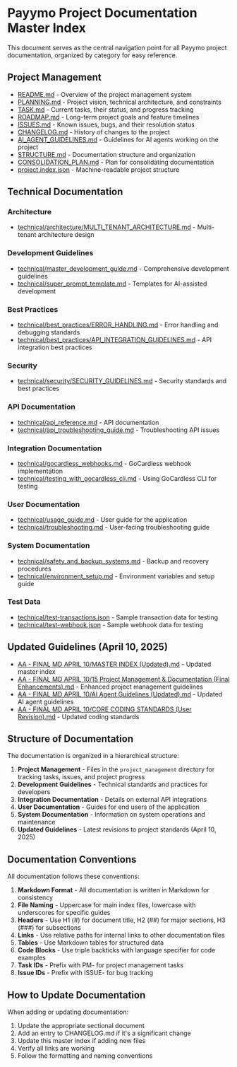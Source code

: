 # Payymo Project Documentation Master Index

This document serves as the central navigation point for all Payymo project documentation, organized by category for easy reference.

## Project Management

- [README.md](./README.md) - Overview of the project management system
- [PLANNING.md](./PLANNING.md) - Project vision, technical architecture, and constraints
- [TASK.md](./TASK.md) - Current tasks, their status, and progress tracking
- [ROADMAP.md](./ROADMAP.md) - Long-term project goals and feature timelines
- [ISSUES.md](./ISSUES.md) - Known issues, bugs, and their resolution status
- [CHANGELOG.md](./CHANGELOG.md) - History of changes to the project
- [AI_AGENT_GUIDELINES.md](./AI_AGENT_GUIDELINES.md) - Guidelines for AI agents working on the project
- [STRUCTURE.md](./STRUCTURE.md) - Documentation structure and organization
- [CONSOLIDATION_PLAN.md](./CONSOLIDATION_PLAN.md) - Plan for consolidating documentation
- [project.index.json](./project.index.json) - Machine-readable project structure

## Technical Documentation

### Architecture

- [technical/architecture/MULTI_TENANT_ARCHITECTURE.md](./technical/architecture/MULTI_TENANT_ARCHITECTURE.md) - Multi-tenant architecture design

### Development Guidelines

- [technical/master_development_guide.md](./technical/master_development_guide.md) - Comprehensive development guidelines
- [technical/super_prompt_template.md](./technical/super_prompt_template.md) - Templates for AI-assisted development

### Best Practices

- [technical/best_practices/ERROR_HANDLING.md](./technical/best_practices/ERROR_HANDLING.md) - Error handling and debugging standards
- [technical/best_practices/API_INTEGRATION_GUIDELINES.md](./technical/best_practices/API_INTEGRATION_GUIDELINES.md) - API integration best practices

### Security

- [technical/security/SECURITY_GUIDELINES.md](./technical/security/SECURITY_GUIDELINES.md) - Security standards and best practices

### API Documentation

- [technical/api_reference.md](./technical/api_reference.md) - API documentation
- [technical/api_troubleshooting_guide.md](./technical/api_troubleshooting_guide.md) - Troubleshooting API issues

### Integration Documentation

- [technical/gocardless_webhooks.md](./technical/gocardless_webhooks.md) - GoCardless webhook implementation
- [technical/testing_with_gocardless_cli.md](./technical/testing_with_gocardless_cli.md) - Using GoCardless CLI for testing

### User Documentation

- [technical/usage_guide.md](./technical/usage_guide.md) - User guide for the application
- [technical/troubleshooting.md](./technical/troubleshooting.md) - User-facing troubleshooting guide

### System Documentation

- [technical/safety_and_backup_systems.md](./technical/safety_and_backup_systems.md) - Backup and recovery procedures
- [technical/environment_setup.md](./technical/environment_setup.md) - Environment variables and setup guide

### Test Data

- [technical/test-transactions.json](./technical/test-transactions.json) - Sample transaction data for testing
- [technical/test-webhook.json](./technical/test-webhook.json) - Sample webhook data for testing

## Updated Guidelines (April 10, 2025)

- [AA - FINAL MD APRIL 10/MASTER INDEX (Updated).md](../AA%20-%20FINAL%20MD%20APRIL%2010/MASTER%20INDEX%20(Updated).md) - Updated master index
- [AA - FINAL MD APRIL 10/15 Project Management & Documentation (Final Enhancements).md](../AA%20-%20FINAL%20MD%20APRIL%2010/15%20Project%20Management%20%26%20Documentation%20(Final%20Enhancements).md) - Enhanced project management guidelines
- [AA - FINAL MD APRIL 10/AI Agent Guidelines (Updated).md](../AA%20-%20FINAL%20MD%20APRIL%2010/AI%20Agent%20Guidelines%20(Updated).md) - Updated AI agent guidelines
- [AA - FINAL MD APRIL 10/CORE CODING STANDARDS (User Revision).md](../AA%20-%20FINAL%20MD%20APRIL%2010/CORE%20CODING%20STANDARDS%20(User%20Revision).md) - Updated coding standards

## Structure of Documentation

The documentation is organized in a hierarchical structure:

1. **Project Management** - Files in the `project_management` directory for tracking tasks, issues, and project progress
2. **Development Guidelines** - Technical standards and practices for developers
3. **Integration Documentation** - Details on external API integrations
4. **User Documentation** - Guides for end users of the application
5. **System Documentation** - Information on system operations and maintenance
6. **Updated Guidelines** - Latest revisions to project standards (April 10, 2025)

## Documentation Conventions

All documentation follows these conventions:

1. **Markdown Format** - All documentation is written in Markdown for consistency
2. **File Naming** - Uppercase for main index files, lowercase with underscores for specific guides
3. **Headers** - Use H1 (#) for document title, H2 (##) for major sections, H3 (###) for subsections
4. **Links** - Use relative paths for internal links to other documentation files
5. **Tables** - Use Markdown tables for structured data
6. **Code Blocks** - Use triple backticks with language specifier for code examples
7. **Task IDs** - Prefix with PM- for project management tasks
8. **Issue IDs** - Prefix with ISSUE- for bug tracking

## How to Update Documentation

When adding or updating documentation:

1. Update the appropriate sectional document
2. Add an entry to CHANGELOG.md if it's a significant change
3. Update this master index if adding new files
4. Verify all links are working
5. Follow the formatting and naming conventions